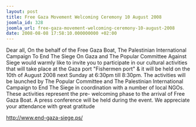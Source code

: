 ```yaml
---
layout: post
title: Free Gaza Movement Welcoming Ceremony 10 August 2008
joomla_id: 328
joomla_url: free-gaza-movement-welcoming-ceremony-10-august-2008
date: 2008-08-08 17:58:10.000000000 +02:00
---
```

Dear all, On the behalf of the Free Gaza Boat, The Palestinian International Campaign To End The Siege On Gaza and The Popular Committee Against Siege would warmly like to invite you to participate in our cultural activities that will take place at the Gaza port &quot;Fishermen port&quot; &amp; it will be held on the 10th of August 2008 next Sunday at 6:30pm till 8:30pm. The activities will be launched by The Popular Committee and The Palestinian International Campaign to End The Siege in coordination with a number of local NGOs. These activities represent the pre- welcoming phase to the arrival of Free Gaza Boat. A press conference will be held during the event. We appreciate your attendance with great gratitude <p><a href="http://www.end-gaza-siege.ps/">http://www.end-gaza-siege.ps/</a></p>
